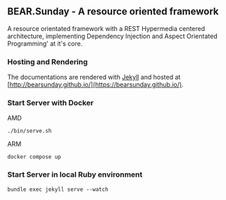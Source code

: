 ## BEAR.Sunday - A resource oriented framework

A resource orientated framework with a REST Hypermedia centered architecture, implementing Dependency Injection and Aspect Orientated Programming' at it's core.

### Hosting and Rendering

The documentations are rendered with  [Jekyll](http://jekyllrb.com) and hosted at [http://bearsunday.github.io/](https://bearsunday.github.io/).

### Start Server with Docker

AMD
```
./bin/serve.sh
```

ARM
```
docker compose up
```

### Start Server in local Ruby environment

```
bundle exec jekyll serve --watch
```
